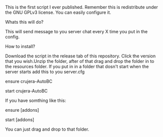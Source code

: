 This is the first script I ever published. Remember this is redistribute under the GNU GPLv3 license.
You can easily configure it.



Whats this will do?

This will send message to you server chat every X time you put in the config.

How to install?

Download the script in the release tab of this repository. Click the version that you wish.Unzip the folder, after of that drag and drop the folder in to the resources folder. If you put in in a folder that dosn't start when the server starts add this to you server.cfg

ensure crujera-AutoBC

start crujera-AutoBC

If you have somthing like this:

ensure [addons]

start [addons]

You can just drag and drop to that folder.
